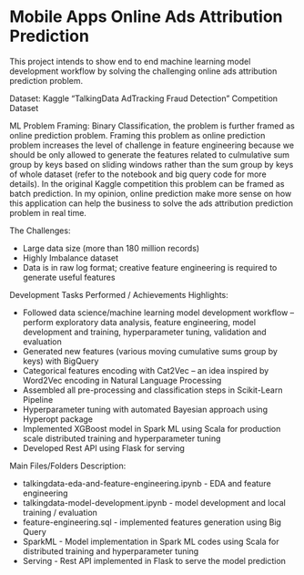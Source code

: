 # Mobile Apps Online Ads Attribution Prediction
This project intends to show end to end machine learning model development workflow by solving the challenging online ads attribution prediction problem. 

Dataset: Kaggle “TalkingData AdTracking Fraud Detection” Competition Dataset 

ML Problem Framing: Binary Classification, the problem is further framed as online prediction problem. Framing this problem as online prediction problem increases the level of challenge in feature engineering because we should be only allowed to generate the features related to culmulative sum group by keys based on sliding windows rather than the sum group by keys of whole dataset (refer to the notebook and big query code for more details). In the original Kaggle competition this problem can be framed as batch prediction. In my opinion, online prediction make more sense on how this application can help the business to solve the ads attribution prediction problem in real time.         

The Challenges: 
- Large data size (more than 180 million records) 
- Highly Imbalance dataset 
- Data is in raw log format; creative feature engineering is required to generate useful features 

Development Tasks Performed / Achievements Highlights: 
- Followed data science/machine learning model development workflow – perform exploratory data analysis, feature engineering, model development and training, hyperparameter tuning, validation and evaluation 
- Generated new features (various moving cumulative sums group by keys) with BigQuery  
- Categorical features encoding with Cat2Vec – an idea inspired by Word2Vec encoding in Natural Language Processing 
- Assembled all pre-processing and classification steps in Scikit-Learn Pipeline 
- Hyperparameter tuning with automated Bayesian approach using Hyperopt package 
- Implemented XGBoost model in Spark ML using Scala for production scale distributed training and hyperparameter tuning
- Developed Rest API using Flask for serving

Main Files/Folders Description:
- talkingdata-eda-and-feature-engineering.ipynb - EDA and feature engineering
- talkingdata-model-development.ipynb - model development and local training / evaluation
- feature-engineering.sql - implemented features generation using Big Query
- SparkML - Model implementation in Spark ML codes using Scala for distributed training and hyperparameter tuning
- Serving - Rest API implemented in Flask to serve the model prediction 
